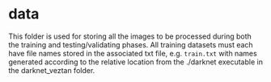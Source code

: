 # data

This folder is used for storing all the images to be processed during both the training and testing/validating phases. All training datasets
must each have file names stored in the associated txt file, e.g. `train.txt` with names generated according to the relative location from the 
./darknet executable in the darknet_veztan folder. 
